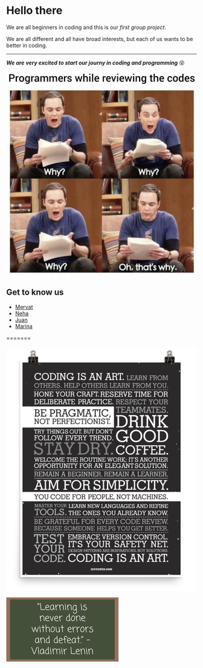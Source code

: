 # Hello there

We are all beginners in coding and this is our _first group project_.

We are all different and all have broad interests, but each of us wants to be
better in coding.

---

**_We are very excited to start our journy in coding and programming_**
:dizzy_face:

![Alt text](groupone/img/coding.jpg)

## Get to know us

- [Mervat](groupone/mervat.md)
- [Neha](groupone/neha.md)
- [Juan](groupone/juan.md)
- [Marina](groupone/marina.md)

=======

![image](groupone/img/motivation.png)

![image](groupone/img/learning.png)
